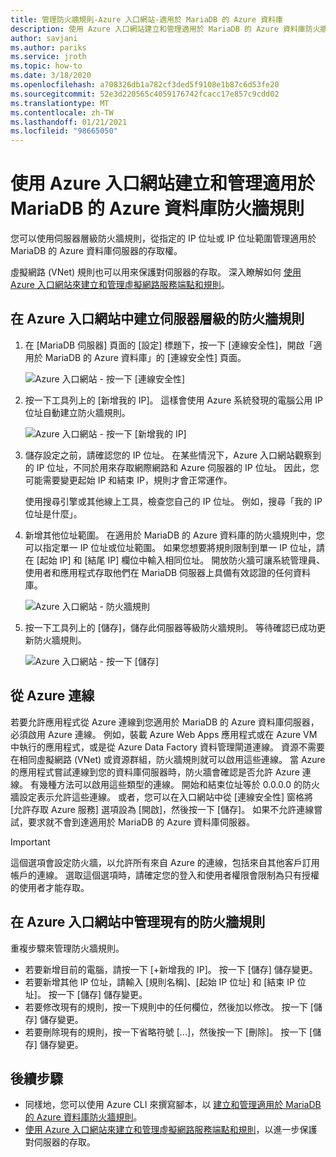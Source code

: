 ```yaml
---
title: 管理防火牆規則-Azure 入口網站-適用於 MariaDB 的 Azure 資料庫
description: 使用 Azure 入口網站建立和管理適用於 MariaDB 的 Azure 資料庫防火牆規則
author: savjani
ms.author: pariks
ms.service: jroth
ms.topic: how-to
ms.date: 3/18/2020
ms.openlocfilehash: a708326db1a782cf3ded5f9108e1b87c6d53fe20
ms.sourcegitcommit: 52e3d220565c4059176742fcacc17e857c9cdd02
ms.translationtype: MT
ms.contentlocale: zh-TW
ms.lasthandoff: 01/21/2021
ms.locfileid: "98665050"
---
```

# <a name="create-and-manage-azure-database-for-mariadb-firewall-rules-by-using-the-azure-portal"></a>使用 Azure 入口網站建立和管理適用於 MariaDB 的 Azure 資料庫防火牆規則
您可以使用伺服器層級防火牆規則，從指定的 IP 位址或 IP 位址範圍管理適用於 MariaDB 的 Azure 資料庫伺服器的存取權。

虛擬網路 (VNet) 規則也可以用來保護對伺服器的存取。 深入瞭解如何 [使用 Azure 入口網站來建立和管理虛擬網路服務端點和規則](howto-manage-vnet-portal.md)。

## <a name="create-a-server-level-firewall-rule-in-the-azure-portal"></a>在 Azure 入口網站中建立伺服器層級的防火牆規則

1. 在 [MariaDB 伺服器] 頁面的 [設定] 標題下，按一下 [連線安全性]，開啟「適用於 MariaDB 的 Azure 資料庫」的 [連線安全性] 頁面。

   ![Azure 入口網站 - 按一下 [連線安全性]](./media/howto-manage-firewall-portal/1-connection-security.png)

2. 按一下工具列上的 [新增我的 IP]。 這樣會使用 Azure 系統發現的電腦公用 IP 位址自動建立防火牆規則。

   ![Azure 入口網站 - 按一下 [新增我的 IP]](./media/howto-manage-firewall-portal/2-add-my-ip.png)

3. 儲存設定之前，請確認您的 IP 位址。 在某些情況下，Azure 入口網站觀察到的 IP 位址，不同於用來存取網際網路和 Azure 伺服器的 IP 位址。 因此，您可能需要變更起始 IP 和結束 IP，規則才會正常運作。

   使用搜尋引擎或其他線上工具，檢查您自己的 IP 位址。 例如，搜尋「我的 IP 位址是什麼」。

4. 新增其他位址範圍。 在適用於 MariaDB 的 Azure 資料庫的防火牆規則中，您可以指定單一 IP 位址或位址範圍。 如果您想要將規則限制到單一 IP 位址，請在 [起始 IP] 和 [結尾 IP] 欄位中輸入相同位址。 開放防火牆可讓系統管理員、使用者和應用程式存取他們在 MariaDB 伺服器上具備有效認證的任何資料庫。

   ![Azure 入口網站 - 防火牆規則](./media/howto-manage-firewall-portal/4-specify-addresses.png)

5. 按一下工具列上的 [儲存]，儲存此伺服器等級防火牆規則。 等待確認已成功更新防火牆規則。

   ![Azure 入口網站 - 按一下 [儲存]](./media/howto-manage-firewall-portal/5-save-firewall-rule.png)

## <a name="connecting-from-azure"></a>從 Azure 連線
若要允許應用程式從 Azure 連線到您適用於 MariaDB 的 Azure 資料庫伺服器，必須啟用 Azure 連線。 例如，裝載 Azure Web Apps 應用程式或在 Azure VM 中執行的應用程式，或是從 Azure Data Factory 資料管理閘道連線。 資源不需要在相同虛擬網路 (VNet) 或資源群組，防火牆規則就可以啟用這些連線。 當 Azure 的應用程式嘗試連線到您的資料庫伺服器時，防火牆會確認是否允許 Azure 連線。 有幾種方法可以啟用這些類型的連線。 開始和結束位址等於 0.0.0.0 的防火牆設定表示允許這些連線。 或者，您可以在入口網站中從 [連線安全性] 窗格將 [允許存取 Azure 服務] 選項設為 [開啟]，然後按一下 [儲存]。 如果不允許連線嘗試，要求就不會到達適用於 MariaDB 的 Azure 資料庫伺服器。

> [!IMPORTANT]
> 這個選項會設定防火牆，以允許所有來自 Azure 的連線，包括來自其他客戶訂用帳戶的連線。 選取這個選項時，請確定您的登入和使用者權限會限制為只有授權的使用者才能存取。
> 

## <a name="manage-existing-firewall-rules-in-the-azure-portal"></a>在 Azure 入口網站中管理現有的防火牆規則
重複步驟來管理防火牆規則。
* 若要新增目前的電腦，請按一下 [+新增我的 IP]。 按一下 [儲存] 儲存變更。
* 若要新增其他 IP 位址，請輸入 [規則名稱]、[起始 IP 位址] 和 [結束 IP 位址]。 按一下 [儲存] 儲存變更。
* 若要修改現有的規則，按一下規則中的任何欄位，然後加以修改。 按一下 [儲存] 儲存變更。
* 若要刪除現有的規則，按一下省略符號 [...]，然後按一下 [刪除]。 按一下 [儲存]  儲存變更。

## <a name="next-steps"></a>後續步驟
 - 同樣地，您可以使用 Azure CLI 來撰寫腳本，以 [建立和管理適用於 MariaDB 的 Azure 資料庫防火牆規則](howto-manage-firewall-cli.md)。
 - [使用 Azure 入口網站來建立和管理虛擬網路服務端點和規則](howto-manage-vnet-portal.md)，以進一步保護對伺服器的存取。